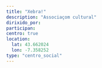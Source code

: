 ```yaml
---
title: "Xebra!"
description: "Associaçom cultural"
dirixido_por:
participan: 
centro: true
location:
  lat: 43.662024
  lon: -7.358252
type: "centro_social"
---
```

